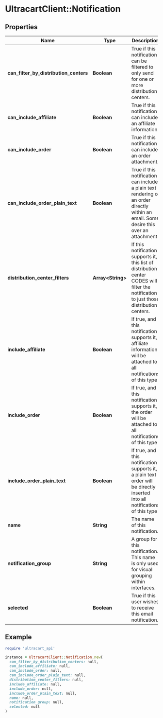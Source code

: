 # UltracartClient::Notification

## Properties

| Name | Type | Description | Notes |
| ---- | ---- | ----------- | ----- |
| **can_filter_by_distribution_centers** | **Boolean** | True if this notification can be filtered to only send for one or more distribution centers. | [optional] |
| **can_include_affiliate** | **Boolean** | True if this notification can include an affiliate information. | [optional] |
| **can_include_order** | **Boolean** | True if this notification can include an order attachment. | [optional] |
| **can_include_order_plain_text** | **Boolean** | True if this notification can include a plain text rendering of an order directly within an email.  Some desire this over an attachment | [optional] |
| **distribution_center_filters** | **Array&lt;String&gt;** | If this notification supports it, this list of distribution center CODES will filter the notification to just those distribution centers. | [optional] |
| **include_affiliate** | **Boolean** | If true, and this notification supports it, affiliate information will be attached to all notifications of this type | [optional] |
| **include_order** | **Boolean** | If true, and this notification supports it, the order will be attached to all notifications of this type | [optional] |
| **include_order_plain_text** | **Boolean** | If true, and this notification supports it, a plain text order will be directly inserted into all notifications of this type | [optional] |
| **name** | **String** | The name of this notification. | [optional] |
| **notification_group** | **String** | A group for this notification.  This name is only used for visual grouping within interfaces. | [optional] |
| **selected** | **Boolean** | True if this user wishes to receive this email notification. | [optional] |

## Example

```ruby
require 'ultracart_api'

instance = UltracartClient::Notification.new(
  can_filter_by_distribution_centers: null,
  can_include_affiliate: null,
  can_include_order: null,
  can_include_order_plain_text: null,
  distribution_center_filters: null,
  include_affiliate: null,
  include_order: null,
  include_order_plain_text: null,
  name: null,
  notification_group: null,
  selected: null
)
```

